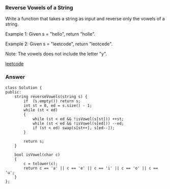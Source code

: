 ### Reverse Vowels of a String

Write a function that takes a string as input and reverse only the vowels of a string.

Example 1:
Given s = "hello", return "holle".

Example 2:
Given s = "leetcode", return "leotcede".

Note:
The vowels does not include the letter "y".

[leetcode](https://leetcode.com/problems/reverse-vowels-of-a-string/description/)

### Answer 

	class Solution {
	public:
	    string reverseVowels(string s) {
	        if  (s.empty()) return s;
	        int st = 0, ed = s.size() - 1;
	        while (st < ed)
	        {
	            while (st < ed && !isVowel(s[st])) ++st;
	            while (st < ed && !isVowel(s[ed])) --ed;
	            if (st < ed) swap(s[st++], s[ed--]);
	        }
	        
	        return s;
	    }
	    
	    bool isVowel(char c)
	    {
	        c = tolower(c);
	        return c == 'a' || c == 'e' || c == 'i' || c == 'o' || c == 'u';
	    }
	};